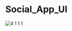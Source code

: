 # Social_App_UI
![4 1 1 1](https://user-images.githubusercontent.com/88461397/132139600-b0740cc9-084e-4f43-bd6e-db782557507c.png)

